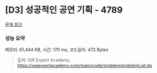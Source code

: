 # [D3] 성공적인 공연 기획 - 4789 

[문제 링크](https://swexpertacademy.com/main/code/problem/problemDetail.do?contestProbId=AWS2dSgKA8MDFAVT) 

### 성능 요약

메모리: 61,444 KB, 시간: 170 ms, 코드길이: 472 Bytes



> 출처: SW Expert Academy, https://swexpertacademy.com/main/code/problem/problemList.do